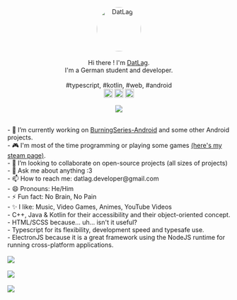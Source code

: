 <div style="text-align: center !important">
    <p align="center" style="text-align: center !important">
      <a href="https://github.com/DatL4g">
      <img align="center" alt="DatLag" style="width: 100px; height: 100px; border-radius: 50%;" src="https://avatars2.githubusercontent.com/u/46448715?s=100&v=4"></a>
      <br>
      <br>
      Hi there ! I'm <a href="https://github.com/DatL4g">DatLag</a>.
      <br>
      I'm a German student and developer.
      <br>
      <br>
      #typescript, #kotlin, #web, #android
      <br>
      <a href="https://twitter.com/DatL4g" target="_blank"><img align="center" src="https://cdn.jsdelivr.net/npm/simple-icons@3.0.1/icons/twitter.svg" alt="DatLag" height="20" width="20" style="height: 20px; width: 20px;"></a>
      <a href="https://datlag-page.web.app/" target="_blank"><img align="center" src="https://cdn.jsdelivr.net/npm/simple-icons@3.0.1/icons/webstorm.svg" alt="DatLag" height="20" width="20" style="height: 20px; width: 20px;"></a>
      <a href="https://www.youtube.com/channel/UCvLoSNSC2KUvXAgLqd-bzyQ" target="_blank"><img align="center" src="https://cdn.jsdelivr.net/npm/simple-icons@3.0.1/icons/youtube.svg" alt="DatLag" height="20" width="20" style="height: 20px; width: 20px;"></a>
      <br>
      <br>
      <a href="https://github.com/DatL4g"><img src="https://komarev.com/ghpvc/?username=DatL4g&color=db3236" /></a>
    </p>
</div>
<p>
  <br>
- 🔭 I’m currently working on <a href="https://github.com/DATL4G/BurningSeries-Android">BurningSeries-Android</a> and some other Android projects.
<br>
- 🎮 I'm most of the time programming or playing some games <a href="https://steamcommunity.com/id/datl4g/">(here's my steam page)</a>.
<br>
- 👯 I’m looking to collaborate on open-source projects (all sizes of projects)
<br>
- 💬 Ask me about anything :3
<br>
- 📫 How to reach me: datlag.developer@gmail.com
<br>
- 😄 Pronouns: He/Him
<br>
- ⚡ Fun fact: No Brain, No Pain
<br>
- ✨ I like: Music, Video Games, Animes, YouTube Videos
<br>
- C++, Java & Kotlin for their accessibility and their object-oriented concept.
<br>
- HTML/SCSS because... uh... isn't it useful?
<br>
- Typescript for its flexibility, development speed and typesafe use.
<br>
- ElectronJS because it is a great framework using the NodeJS runtime for running cross-platform applications.
<br>
<br>
<img align="center" src="https://github-readme-stats.vercel.app/api?username=DatL4g&theme=dracula&show_icons=true&include_all_commits=true&custom_title=DatLag%27s%20GitHub%20stats" />
<br>
<br>
<img align="center" src="https://github-readme-stats.vercel.app/api/top-langs/?username=DatL4g&layout=compact&theme=dracula" />
<br>
<br>
<img align="center" src="https://spotify-recently-played-readme.vercel.app/api?user=a1dhg1g3pbolb06nbsxiia72w" />
</p>
